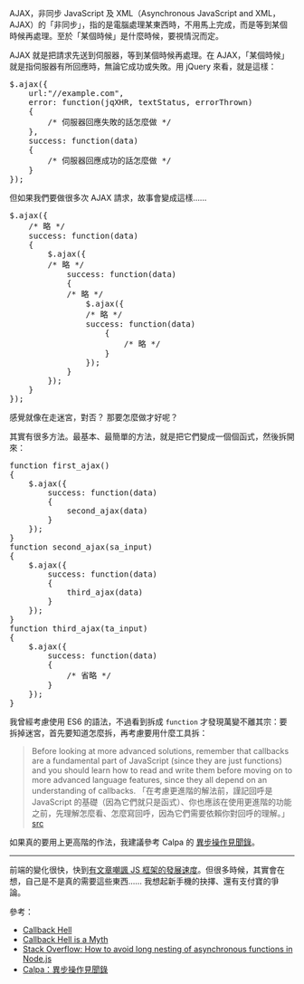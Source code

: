 AJAX，非同步 JavaScript 及 XML（Asynchronous JavaScript and XML，AJAX）的「非同步」，指的是電腦處理某東西時，不用馬上完成，而是等到某個時候再處理。至於「某個時候」是什麼時候，要視情況而定。

AJAX 就是把請求先送到伺服器，等到某個時候再處理。在 AJAX，「某個時候」就是指伺服器有所回應時，無論它成功或失敗。用 jQuery 來看，就是這樣：
<pre>
$.ajax({
    url:"//example.com",
    error: function(jqXHR, textStatus, errorThrown)
    {
        /* 伺服器回應失敗的話怎麼做 */
    },
    success: function(data)
    {
        /* 伺服器回應成功的話怎麼做 */
    }
});
</pre>

但如果我們要做很多次 AJAX 請求，故事會變成這樣……

<pre>
$.ajax({
	/* 略 */
	success: function(data)
	{
		$.ajax({
		/* 略 */
			success: function(data)
			{
			/* 略 */
				$.ajax({
				/* 略 */
				success: function(data)
					{
						/* 略 */
					}
				});
			}
		});
	}
});
</pre>

感覺就像在走迷宮，對否？
那要怎麼做才好呢？

其實有很多方法。最基本、最簡單的方法，就是把它們變成一個個函式，然後拆開來：
<pre>
function first_ajax()
{
	$.ajax({
		success: function(data)
		{
			second_ajax(data)
		}
	});
}
function second_ajax(sa_input)
{
	$.ajax({
		success: function(data)
		{
			third_ajax(data)
		}
	});
}
function third_ajax(ta_input)
{
	$.ajax({
		success: function(data)
		{
			/* 省略 */
		}
	});
}
</pre>

我曾經考慮使用 ES6 的語法，不過看到拆成 `function` 才發現萬變不離其宗：要拆掉迷宮，首先要知道怎麼拆，再考慮要用什麼工具拆：
> Before looking at more advanced solutions, remember that callbacks are a fundamental part of JavaScript (since they are just functions) and you should learn how to read and write them before moving on to more advanced language features, since they all depend on an understanding of callbacks.
> 「在考慮更進階的解法前，謹記回呼是 JavaScript 的基礎（因為它們就只是函式）、你也應該在使用更進階的功能之前，先理解怎麼看、怎麼寫回呼，因為它們需要依賴你對回呼的理解。」
[src](http://callbackhell.com/)

如果真的要用上更高階的作法，我建議參考 Calpa 的 [異步操作見聞錄](https://calpa.me/2017/09/27/async-summary/)。

----

前端的變化很快，快到[有文章嘲諷 JS 框架的發展速度](https://hackernoon.com/how-it-feels-to-learn-javascript-in-2016-d3a717dd577f)。但很多時候，其實會在想，自己是不是真的需要這些東西……
我想起新手機的抉擇、還有支付寶的爭論。

參考：

* [Callback Hell](http://callbackhell.com)
* [Callback Hell is a Myth ](http://thecodebarbarian.com/2015/03/20/callback-hell-is-a-myth)
* [Stack Overflow: How to avoid long nesting of asynchronous functions in Node.js](https://stackoverflow.com/questions/4234619/how-to-avoid-long-nesting-of-asynchronous-functions-in-node-js)
* [Calpa：異步操作見聞錄](https://calpa.me/2017/09/27/async-summary/)